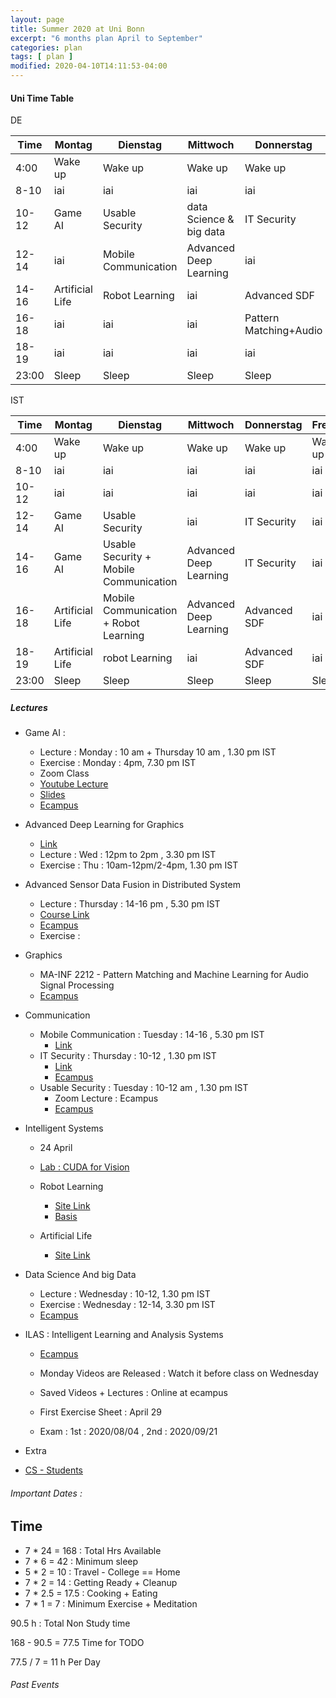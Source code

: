 ```yaml
---
layout: page
title: Summer 2020 at Uni Bonn
excerpt: "6 months plan April to September"
categories: plan
tags: [ plan ]
modified: 2020-04-10T14:11:53-04:00
---
```



#### Uni Time Table

DE

| Time | Montag | Dienstag | Mittwoch | Donnerstag | Freitag | Samstag | Sonntag |
|-------|-------|-------|-------|-------|-------|-------|-------|
| 4:00 | Wake up | Wake up| Wake up | Wake up| Wake up |  Wake up | Wake up|
| 8-10 | iai | iai   |  iai                      | iai          |  iai                |  iai                  |  iai                |
| 10-12 |  Game AI              | Usable Security    | data Science & big data    |     IT Security                    | ILAS  |   iai               |   iai               |
| 12-14 |     iai           |   Mobile Communication                 |     Advanced Deep Learning                    |      iai                  |iai |  iai                 |  iai                |
| 14-16 | Artificial Life  | Robot Learning |    iai                       |Advanced SDF |    iai              |  iai                |  iai               |
| 16-18 |     iai           |  iai                |iai      | Pattern Matching+Audio       |  iai                  |     iai             |  iai                |
| 18-19 |      iai          |    iai               | iai      |  iai                      |   iai                   |   iai                 |  iai                 |
| 23:00 |Sleep| Sleep| Sleep| Sleep| Sleep |  Sleep |Sleep |

IST

| Time | Montag | Dienstag | Mittwoch | Donnerstag | Freitag | Samstag | Sonntag |
|-------|-------|-------|-------|-------|-------|-------|-------|
| 4:00 | Wake up | Wake up| Wake up | Wake up| Wake up |  Wake up | Wake up|
| 8-10 | iai | iai   |  iai                      | iai          |  iai                |  iai                  |  iai                |
| 10-12 |  iai              | iai    | iai       |     iai                    | iai  |   iai               |   iai               |
| 12-14 |     Game AI         |   Usable Security                |      iai                    |     IT Security                  |iai |  iai                 |  iai                |
| 14-16 | Game AI  | Usable Security + Mobile Communication |    Advanced Deep Learning                    |IT Security|    iai              |  iai                |   iai               |
| 16-18 |     Artificial Life    | Mobile Communication + Robot Learning        | Advanced Deep Learning                |Advanced SDF      |  iai                  |     iai             |  iai                |
| 18-19 |      Artificial Life         |    robot Learning               | iai      |  Advanced SDF                     |   iai                   |   iai                 |  iai                 |
| 23:00 |Sleep| Sleep| Sleep| Sleep| Sleep |  Sleep |Sleep |




##### Lectures

* Game AI  :   
  * Lecture : Monday : 10 am + Thursday 10 am , 1.30 pm IST
  * Exercise : Monday : 4pm, 7.30 pm IST
  * Zoom Class
  * [Youtube Lecture](https://www.youtube.com/playlist?list=PL8NTI-xZ0OWnuFESTicrLL7ZYC3LuwRLA)
  * [Slides](https://www.researchgate.net/project/lectures-on-game-AI)
  * [Ecampus](https://ecampus.uni-bonn.de/goto.php?target=crs_1685072&client_id=ecampus)

* Advanced Deep Learning for Graphics
  * [Link](https://cg.cs.uni-bonn.de/en/teaching/ss-2020/lecture-advanced-deep-learning-for-graphics/)
  * Lecture : Wed : 12pm to 2pm , 3.30 pm IST
  * Exercise : Thu : 10am-12pm/2-4pm, 1.30 pm IST

* Advanced Sensor Data Fusion in Distributed System
  * Lecture : Thursday : 14-16 pm , 5.30 pm IST
  * [Course Link](https://net.cs.uni-bonn.de/wg/sensor-data-and-information-fusion/teaching/st-2020/advanced-sensor-data-fusion/)
  * [Ecampus](https://ecampus.uni-bonn.de/goto.php?target=crs_1665553&client_id=ecampus)
  * Exercise :


* Graphics
  * MA-INF 2212 - Pattern Matching and Machine Learning for Audio Signal Processing
  * [Ecampus](https://ecampus.uni-bonn.de/goto.php?target=crs_1668148&client_id=ecampus
)

* Communication
  * Mobile Communication : Tuesday : 14-16 , 5.30 pm IST
    * [Link ](https://net.cs.uni-bonn.de/wg/cs/teaching/st-2020/mobile-communication/)
  * IT Security : Thursday : 10-12 , 1.30 pm IST
    * [Link](https://net.cs.uni-bonn.de/wg/itsec/teaching/st-2020/it-security/)
    * [Ecampus](https://ecampus.uni-bonn.de/goto.php?target=crs_1685099&client_id=ecampus)
  * Usable Security : Tuesday : 10-12 am , 1.30 pm IST
    * Zoom Lecture : Ecampus
    * [Ecampus](https://ecampus.uni-bonn.de/goto.php?target=crs_1664668&client_id=ecampus)

* Intelligent Systems
  * 24 April
  * [Lab : CUDA for Vision](https://basis.uni-bonn.de/qisserver/rds?state=verpublish&status=init&vmfile=no&publishid=176355&moduleCall=webInfo&publishConfFile=webInfo&publishSubDir=veranstaltung)
  * Robot Learning
    * [Site Link](http://ais.uni-bonn.de/SS20/Robot_Learning.html)
    * [Basis](https://basis.uni-bonn.de/qisserver/rds?state=verpublish&status=init&vmfile=no&publishid=176350&moduleCall=webInfo&publishConfFile=webInfo&publishSubDir=veranstaltung)

  * Artificial Life
    * [Site Link](http://ais.uni-bonn.de/SS20/4201_L_AL.html)


* Data Science And big Data
  * Lecture : Wednesday : 10-12, 1.30 pm IST
  * Exercise : Wednesday : 12-14, 3.30 pm IST
  * [Ecampus](https://ecampus.uni-bonn.de/goto.php?target=crs_1624387&client_id=ecampus)

* ILAS : Intelligent Learning and Analysis Systems
  * [Ecampus](https://mail.uni-bonn.de/SRedirect/BD0F90B2/ecampus.uni-bonn.de/goto.php?target=crs_1624386&client_id=ecampus)

  * Monday Videos are Released : Watch it before class on Wednesday
  * Saved Videos + Lectures  : Online at ecampus
  * First Exercise Sheet : April 29
  * Exam : 1st : 2020/08/04  , 2nd : 2020/09/21

* Extra

* [CS - Students](https://www.informatik.uni-bonn.de/en/for-students)

###### Important Dates :

## Time


* 7 * 24 = 168 : Total Hrs Available
* 7 * 6  = 42  : Minimum sleep
* 5 * 2  = 10  : Travel - College == Home
* 7 * 2  = 14  : Getting Ready + Cleanup
* 7 * 2.5 = 17.5   : Cooking + Eating
* 7 * 1   = 7   : Minimum Exercise + Meditation

90.5 h : Total Non Study time

168 - 90.5 = 77.5 Time for TODO


77.5 / 7 = 11 h Per Day

###### Past Events
